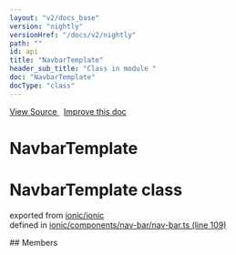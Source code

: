 ```yaml
---
layout: "v2/docs_base"
version: "nightly"
versionHref: "/docs/v2/nightly"
path: ""
id: api
title: "NavbarTemplate"
header_sub_title: "Class in module "
doc: "NavbarTemplate"
docType: "class"
---
```



<div class="improve-docs">
  <a href='http://github.com/driftyco/ionic2/tree/master/ionic/components/nav-bar/nav-bar.ts#L108'>
    View Source
  </a>
  &nbsp;
  <a href='http://github.com/driftyco/ionic2/edit/master/ionic/components/nav-bar/nav-bar.ts#L108'>
    Improve this doc
  </a>
</div>




<h1 class="api-title">

  NavbarTemplate



</h1>







<h1 class="class export">NavbarTemplate <span class="type">class</span></h1>
<p class="module">exported from <a href='undefined'>ionic/ionic</a><br/>
defined in <a href="https://github.com/driftyco/ionic2/tree/master/ionic/components/nav-bar/nav-bar.ts#L109-L127">ionic/components/nav-bar/nav-bar.ts (line 109)</a>
</p>
## Members

